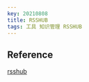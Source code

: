 ```yaml
---
key: 20210808
title: RSSHUB
tags: 工具 知识管理 RSSHUB
---
```




## Reference

[rsshub](https://docs.rsshub.app/)
